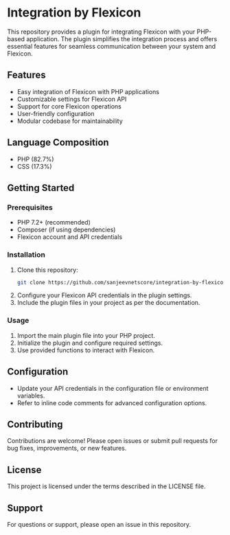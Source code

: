 # Integration by Flexicon

This repository provides a plugin for integrating Flexicon with your PHP-based application. The plugin simplifies the integration process and offers essential features for seamless communication between your system and Flexicon.

## Features

- Easy integration of Flexicon with PHP applications
- Customizable settings for Flexicon API
- Support for core Flexicon operations
- User-friendly configuration
- Modular codebase for maintainability

## Language Composition

- PHP (82.7%)
- CSS (17.3%)

## Getting Started

### Prerequisites

- PHP 7.2+ (recommended)
- Composer (if using dependencies)
- Flexicon account and API credentials

### Installation

1. Clone this repository:
   ```bash
   git clone https://github.com/sanjeevnetscore/integration-by-flexicon.git
   ```
2. Configure your Flexicon API credentials in the plugin settings.
3. Include the plugin files in your project as per the documentation.

### Usage

1. Import the main plugin file into your PHP project.
2. Initialize the plugin and configure required settings.
3. Use provided functions to interact with Flexicon.

## Configuration

- Update your API credentials in the configuration file or environment variables.
- Refer to inline code comments for advanced configuration options.

## Contributing

Contributions are welcome! Please open issues or submit pull requests for bug fixes, improvements, or new features.

## License

This project is licensed under the terms described in the LICENSE file.

## Support

For questions or support, please open an issue in this repository.
